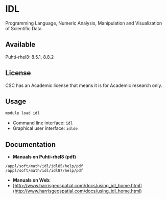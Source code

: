 # IDL

Programming Language, Numeric Analysis, Manipulation and Visualization of Scientific Data

## Available

Puhti-rhel8: 8.5.1, 8.8.2

## License

CSC has an Academic license that means it is for Academic research only.

## Usage

```bash
module load idl
```

* Command line interface: `idl`
* Graphical user interface: `idlde`

## Documentation

* **Manuals on Puhti-rhel8 (pdf)**

```text
/appl/soft/math/idl/idl85/help/pdf
/appl/soft/math/idl/idl87/help/pdf
```

* **Manuals on Web:**
* [http://www.harrisgeospatial.com/docs/using_idl_home.html](http://www.harrisgeospatial.com/docs/using_idl_home.html)
